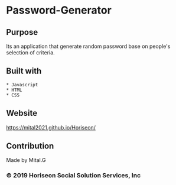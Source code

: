 # Password-Generator

## Purpose

Its an application that generate random password base on people's selection of criteria.



## Built with 
    * Javascript
    * HTML
    * CSS

## Website

https://mital2021.github.io/Horiseon/


## Contribution
Made by Mital.G


### © 2019 Horiseon Social Solution Services, Inc
